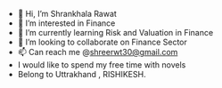 - 👋 Hi, I’m Shrankhala Rawat
- 👀 I’m interested in Finance
- 🌱 I’m currently learning Risk and Valuation in Finance
- 💞️ I’m looking to collaborate on Finance Sector
- 📫 Can reach me @shreerwt30@gmail.com
-  I would like to spend my free time with novels
- Belong to Uttrakhand , RISHIKESH.
